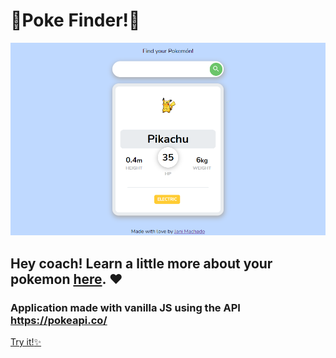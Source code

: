 <h1>🌟Poke Finder!🌟</h1>

<img src="https://raw.githubusercontent.com/janimachado/janimachado.github.io/master/img/Pokemon.png"></img>

## Hey coach! Learn a little more about your pokemon <a href="https://janimachado.github.io/">here</a>. :heart:

### Application made with vanilla JS using the API https://pokeapi.co/ 

<a href="https://janimachado.github.io/">Try it!:sparkles:</a> 

